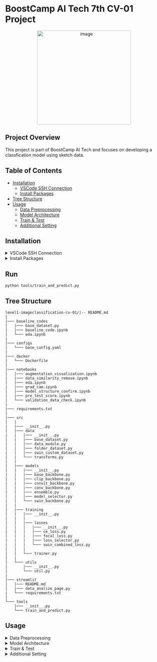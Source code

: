 # BoostCamp AI Tech 7th CV-01 Project

<p align="center">
  <img src="https://github.com/user-attachments/assets/301a97b9-2caf-4ae2-a895-17ee0b1a5711" alt="image" width="300"/>
</p>

## Project Overview
This project is part of BoostCamp AI Tech and focuses on developing a classfication model using sketch data.

## Table of Contents
- [Installation](#installation)
  - [VSCode SSH Connection](#vscode-ssh-connection)
  - [Install Packages](#install-packages)
- [Tree Structure](#tree-structure)
- [Usage](#usage)
  - [Data Preprocessing](#data-preprocessing)
  - [Model Architecture](#model-architecture)
  - [Train & Test](#train--test)
  - [Additional Setting](#additional-setting)

## Installation

<details>
  <summary id="vscode-ssh-connection">VSCode SSH Connection</summary>

#### 1. Run OpenVPN 

#### 2. Add New SSH Host

  - Press `Ctrl+Shift+P` on VSCode to open the command palette
  - Select `Remote-SSH: Add New SSH Host`.  

  - Enter the information like below:  
      ```bash
      ssh -p 31678 root@10.28.224.95
      ```
    
  - Add Identity Line (path to your SSH config file) in configuration file
      ```bash
      Host {IP}
      HostName {IP}
      Port {Port}
      User root
      IdentityFile C:\Users\HOME\Downloads\{pem파일}.pem
      ```

#### 3. RUN New SSH

  - Click the right arrow button on the SSH setting tab to connect.

</details>

<details>
  <summary id="install-packages">Install Packages</summary>
    
  - After connecting to the server, follow these steps to install the required packages:
      ```bash
      # Update and install necessary packages
      apt-get update -y && apt-get upgrade -y && \
      apt-get install -y libgl1-mesa-glx libglib2.0-0 wget git curl tmux sudo
      
      # Clone the project repository
      git clone https://github.com/boostcampaitech7/level1-imageclassification-cv-01.git
      cd level1-imageclassification-cv-01

      # Prepare the data
      tar -zxvf data.tar.gz && rm data.tar.gz

      # Install Python dependencies
      pip install -r requirements.txt
      ```

</details>

## Run

```
python tools/train_and_predict.py
```

## Tree Structure

```
level1-imageclassification-cv-01/|-- README.md
|
|─── baseline_codes
|   |─── base_dataset.py
|   |─── baseline_code.ipynb
|   └─── eda.ipynb
|
|─── configs
|   └─── base_config.yaml
|
|─── docker
|   └─── Dockerfile
|
|─── notebooks
|   |─── augmentation_visualization.ipynb
|   |─── data_similarity_remove.ipynb
|   |─── eda.ipynb
|   |─── grad_cam.ipynb
|   |─── model_structure_confirm.ipynb
|   |─── pre_test_score.ipynb
|   └─── validation_data_check.ipynb
|
|─── requirements.txt
|
|─── src
|   |
|   |─── __init__.py
|   |─── data
|   |   |─── __init__.py
|   |   |─── base_dataset.py
|   |   |─── data_module.py
|   |   |─── folder_dataset.py
|   |   |─── swin_custom_dataset.py
|   |   └─── transforms.py
|   |
|   |─── models
|   |   |─── __init__.py
|   |   |─── base_backbone.py
|   |   |─── clip_backbone.py
|   |   |─── cnnvit_backbone.py
|   |   |─── conv_backbone.py
|   |   |─── ensemble.py
|   |   |─── model_selector.py
|   |   └─── swin_backbone.py
|   |
|   |─── training
|   |   |─── __init__.py
|   |   |
|   |   |─── losses
|   |   |   |─── __init__.py
|   |   |   |─── ce_loss.py
|   |   |   |─── focal_loss.py
|   |   |   |─── loss_selector.py
|   |   |   └─── swin_combined_loss.py
|   |   |
|   |   └─── trainer.py
|   |
|   └─── utils
|       |─── __init__.py
|       └─── util.py
|
|─── streamlit
|   |─── README.md
|   |─── data_analize_page.py
|   └─── requirements.txt
|
└─── tools
    |─── __init__.py
    └─── train_and_predict.py
```

## Usage
<details> 
  <summary id="data-preprocessing">Data Preprocessing</summary> 

- #### Data Augmentation using OpenCV

  **Augmentation methods that cannot be handled by `[Torchvision.transforms](https://pytorch.org/vision/0.9/transforms.html)' or '[Albumentations.Transforms](https://albumentations.ai/docs/getting_started/transforms_and_targets/)' are performed using OpenCV. The augmented data is then added to the data folder.** 

- #### Data Augmentation using Transform  
  **Modify the `TransformSelector` class in `select_transforms.py` as follows:** 
    
    ```python
    class TransformSelector:
        """
        Class for selecting the image transformation library.
        """
        def __init__(self, transform_type: str):
            # Ensure the transformation library is supported
            if transform_type in ["torchvision", "albumentations"]:
                self.transform_type = transform_type
            else:
                raise ValueError("Unknown transformation library specified.")

        def get_transform(self, is_train: bool):
            # Return the appropriate transform object based on the library
            if self.transform_type == 'torchvision':
                transform = TorchvisionTransform(is_train=is_train)
            elif self.transform_type == 'albumentations':
                transform = AlbumentationsTransform(is_train=is_train)
            
            return transform
    ```

</details> 
<details>
  <summary id="model-architecture">Model Architecture</summary> 
    
  - You can use pre-built models from the `timm` library or `torchvision`. To customize, you can create new models under the `backbone` folder and modify them as needed. 
  </details> 

<details> 
  <summary id="train--test">Train & Test</summary> 

  - To train and test the model, simply run the following command: 
      ```bash 
      python main.py 
      ``` 

</details> 

<details> 
  <summary id="additional-setting">Additional Setting</summary> 

  - Modify `config.yaml` to adjust various training and model parameters: 

      ```yaml
      exp_name: test
      batch_size: 128
      epochs: 1
      learning_rate: 0.01
      gpus: 0
      model_type: timm
      # for torchvision and timm
      model_name: resnet18
      pretrained: False
      train_data_dir: ./data/train
      test_data_dir: ./data/test
      base_output_dir: ./result
      num_classes: 500
      use_wandb: True
      data_name: base
      num_workers: 1
      optim: Adam
      loss: CE
      # select_transforms.py
      transform_name: torchvision
      traindata_info_file: ./data/train.csv
      testdata_info_file: ./data/test.csv
      ```
      
</details>
